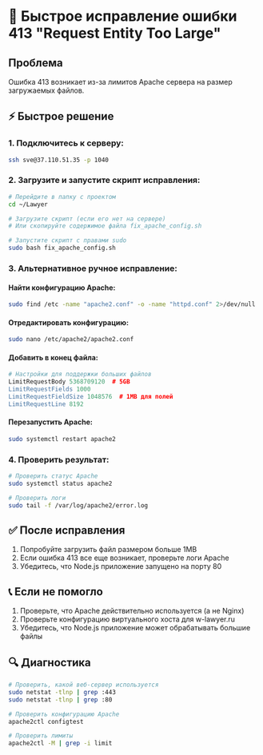# 🚀 Быстрое исправление ошибки 413 "Request Entity Too Large"

## Проблема
Ошибка 413 возникает из-за лимитов Apache сервера на размер загружаемых файлов.

## ⚡ Быстрое решение

### 1. Подключитесь к серверу:
```bash
ssh sve@37.110.51.35 -p 1040
```

### 2. Загрузите и запустите скрипт исправления:
```bash
# Перейдите в папку с проектом
cd ~/Lawyer

# Загрузите скрипт (если его нет на сервере)
# Или скопируйте содержимое файла fix_apache_config.sh

# Запустите скрипт с правами sudo
sudo bash fix_apache_config.sh
```

### 3. Альтернативное ручное исправление:

#### Найти конфигурацию Apache:
```bash
sudo find /etc -name "apache2.conf" -o -name "httpd.conf" 2>/dev/null
```

#### Отредактировать конфигурацию:
```bash
sudo nano /etc/apache2/apache2.conf
```

#### Добавить в конец файла:
```apache
# Настройки для поддержки больших файлов
LimitRequestBody 5368709120  # 5GB
LimitRequestFields 1000
LimitRequestFieldSize 1048576  # 1MB для полей
LimitRequestLine 8192
```

#### Перезапустить Apache:
```bash
sudo systemctl restart apache2
```

### 4. Проверить результат:
```bash
# Проверить статус Apache
sudo systemctl status apache2

# Проверить логи
sudo tail -f /var/log/apache2/error.log
```

## ✅ После исправления

1. Попробуйте загрузить файл размером больше 1MB
2. Если ошибка 413 все еще возникает, проверьте логи Apache
3. Убедитесь, что Node.js приложение запущено на порту 80

## 📞 Если не помогло

1. Проверьте, что Apache действительно используется (а не Nginx)
2. Проверьте конфигурацию виртуального хоста для w-lawyer.ru
3. Убедитесь, что Node.js приложение может обрабатывать большие файлы

## 🔍 Диагностика

```bash
# Проверить, какой веб-сервер используется
sudo netstat -tlnp | grep :443
sudo netstat -tlnp | grep :80

# Проверить конфигурацию Apache
apache2ctl configtest

# Проверить лимиты
apache2ctl -M | grep -i limit
```
